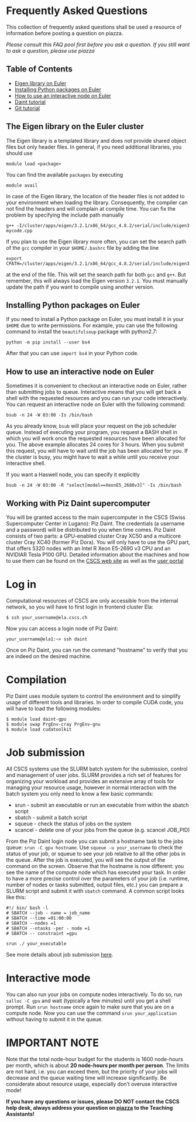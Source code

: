 # Frequently Asked Questions
This collection of frequently asked questions shall be used a resource of information before posting a question on piazza.

_Please consult this FAQ pool first before you ask a question. If you still want to ask a question, please use piazza_

## Table of Contents
- [Eigen library on Euler](#the-eigen-library-on-the-euler-cluster)
- [Installing Python packages on Euler](#installing-python-packages-on-euler)
- [How to use an interactive node on Euler](#how-to-use-an-interactive-node-on-euler)
- [Daint tutorial](#daint-tutorial)
- [Git tutorial](#git-tutorial)

## The Eigen library on the Euler cluster

The Eigen library is a templated library and does not provide shared object
files but only header files.  In general, if you need additional libraries, you
should use
```
module load <package>
```
You can find the available `packages` by executing
```
module avail
```

In case of the Eigen library, the location of the header files is not added to
your environment when loading the library.  Consequently, the compiler can not
find the headers and will complain at compile time.  You can fix the problem by
specifying the include path manually
```
g++ -I/cluster/apps/eigen/3.2.1/x86_64/gcc_4.8.2/serial/include/eigen3 mycode.cpp
```
If you plan to use the Eigen library more often, you can set the search path of
the `gcc` compiler in your `$HOME/.bashrc` file by adding the line
```
export CPATH=/cluster/apps/eigen/3.2.1/x86_64/gcc_4.8.2/serial/include/eigen3
```
at the end of the file.  This will set the search path for both `gcc` and
`g++`.  But remember, this will always load the Eigen version `3.2.1`.  You
must manually update the path if you want to compile using another version.


## Installing Python packages on Euler

If you need to install a Python package on Euler, you must install it in your
`$HOME` due to write permissions.  For example, you can use the following
command to install the `beautifulsoup` package with python2.7:
```
python -m pip install --user bs4
```
After that you can use `import bs4` in your Python code.


## How to use an interactive node on Euler

Sometimes it is convenient to checkout an interactive node on Euler, rather
than submitting jobs to queue.  Interactive means that you will get back a
shell with the requested resources and you can run your code interactively.
You can request an interactive node on Euler with the following command:
```
bsub -n 24 -W 03:00 -Is /bin/bash
```
As you already know, `bsub` will place your request on the job scheduler queue.
Instead of executing your program, you request a BASH shell in which you will
work once the requested resources have been allocated for you.  The above
example allocates 24 cores for 3 hours.  When you submit this request, you will
have to wait until the job has been allocated for you.  If the cluster is busy,
you might have to wait a while until you receive your interactive shell.

If you want a Haswell node, you can specify it explicitly
```
bsub -n 24 -W 03:00 -R "select[model==XeonE5_2680v3]" -Is /bin/bash
```





## Working with Piz Daint supercomputer

You will be granted access to the main supercomputer in the CSCS (Swiss Supercomputer Center in Lugano): Piz Daint. The credentials (a username and a password) will be distributed to you when time comes.
Piz Daint consists of two parts: a GPU-enabled cluster Cray XC50 and a multicore cluster Cray XC40 (former Piz Dora). You will only have to use the GPU part, that offers 5320 nodes with an Intel R Xeon E5-2690 v3 CPU and an NVIDIAR Tesla P100 GPU.
Detailed information about the machines and how to use them can be found on the [CSCS web site](https://www.cscs.ch/computers/dismissed/piz-daint-piz-dora/m) as well as the [user portal](https://user.cscs.ch/)

# Log in

Computational resources of CSCS are only accessible from the internal network,
so you will have to first login in frontend cluster Ela:
```
$ ssh your_username@ela.cscs.ch
```
Now you can access a login node of Piz Daint:
```
your_username@ela1:~> ssh daint
```
Once on Piz Daint, you can run the command "hostname" to verify that you are indeed on the desired machine.

# Compilation

Piz Daint uses module system to control the environment and to simplify usage of different tools and libraries. In order to compile CUDA code, you will have to load the following modules:
```
$ module load daint-gpu
$ module swap PrgEnv-cray PrgEnv-gnu
$ module load cudatoolkit
```

# Job submission

All CSCS systems use the SLURM batch system for the submission,
control and management of user jobs. SLURM provides a rich set of features for organizing your workload and provides an extensive array of tools for managing your resource usage, however in normal interaction with the batch system you only need to know a few basic commands:

* srun - submit an executable or run an executable from within the sbatch script
* sbatch - submit a batch script
* squeue - check the status of jobs on the system
* scancel - delete one of your jobs from the queue (e.g. scancel JOB_PID)

From the Piz Daint login node you can submit a hostname task to the jobs queue: `srun -C gpu hostname`. Use `squeue -u your_username` to check the status of your job, or squeue to see your job relative to all the other jobs in the queue. After the job is executed, you will see the output of the command on the screen. Observe that the hostname is now different: you see the name of the compute node which has executed your task. In order to have a more precise control over the parameters of your job (i.e. runtime,
number of nodes or tasks submitted, output files, etc.) you can prepare a SLURM script and submit it with `sbatch` command. A common script looks like this:
```
#!/ bin/ bash -l
# SBATCH --job - name = job_name
# SBATCH --time =01:00:00
# SBATCH --nodes =1
# SBATCH --ntasks -per - node =1
# SBATCH -- constraint =gpu

srun ./ your_executable
```
See more details about job submission [here](https://user.cscs.ch/access/running/).

# Interactive mode

You can also run your jobs on compute nodes interactively. To do so,
run `salloc -C gpu` and wait (typically a few minutes) until you get a shell prompt. Run `srun hostname` once again to make sure that you are on a compute node. Now you can use the command `srun your_application` without having to submit it in the queue.

# IMPORTANT NOTE

Note that the total node-hour budget for the students is 1600 node-hours
per month, which is about **20 node-hours per month per person**. The limits are not hard, i.e. you can exceed them, but the priority of your jobs will decrease and the queue waiting time will increase significantly. Be considerate about resource usage, especially don’t overuse interactive mode! 

**If you have any questions or issues, please DO NOT contact the CSCS help desk, always address your question on [piazza](https://piazza.com/class/jromqmagjbd30c) to the Teaching Assistants!**








